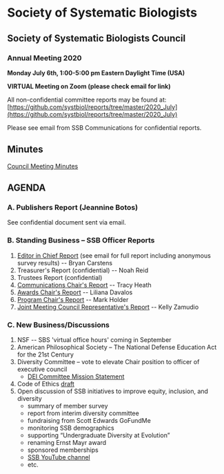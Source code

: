 # Society of Systematic Biologists

## Society of Systematic Biologists Council
### Annual Meeting 2020

**Monday July 6th, 1:00-5:00 pm Eastern Daylight Time (USA)**

**VIRTUAL Meeting on Zoom (please check email for link)**

All non-confidential committee reports may be found at: 
[https://github.com/systbiol/reports/tree/master/2020_July](https://github.com/systbiol/reports/tree/master/2020_July)

Please see email from SSB Communications for confidential reports. 

## Minutes

[Council Meeting Minutes](https://github.com/systbiol/reports/blob/master/2020_July/CouncilMeetingMinutes2020.txt)

## AGENDA

### A. Publishers Report (Jeannine Botos)

See confidential document sent via email.

### B. Standing Business – SSB Officer Reports

1.	[Editor in Chief Report](https://github.com/systbiol/reports/blob/master/2020_July/EiCreport-July2020.pdf) (see email for full report including anonymous survey results) -- Bryan Carstens
2.	Treasurer's Report (confidential) -- Noah Reid
3.	Trustees Report (confidential) 
4.	[Communications Chair's Report](https://github.com/systbiol/reports/blob/master/2020_July/SSB_CouncilMtg-Jul2020_CommsReport.md) -- Tracy Heath
5.	[Awards Chair's Report](https://github.com/systbiol/reports/blob/master/2020_July/awards-report-July2020.pdf) -- Liliana Davalos
6.	[Program Chair's Report](https://github.com/systbiol/reports/blob/master/2020_July/SSB_Prog_Dir_July_2020.pdf) -- Mark Holder
7.	[Joint Meeting Council Representative's Report](https://github.com/systbiol/reports/blob/master/2020_July/SSB_JMCReport_2020.pdf) -- Kelly Zamudio

### C. New Business/Discussions

1. NSF -- SBS 'virtual office hours' coming in September
2. American Philosophical Society – The National Defense Education Act for the 21st Century
3. Diversity Committee – vote to elevate Chair position to officer of executive council
	* [DEI Committee Mission Statement](https://github.com/systbiol/reports/blob/master/2020_July/Proposal_SSB%20Diversity%20Committee.pdf)
4. Code of Ethics [draft](https://github.com/systbiol/reports/blob/master/2020_July/SSE_COE_FullDraft_20200610-comments.pdf)
5. Open discussion of SSB initiatives to improve equity, inclusion, and diversity
	* summary of member survey
	* report from interim diversity committee
	* fundraising from Scott Edwards GoFundMe
	* monitoring SSB demographics
	* supporting “Undergraduate Diversity at Evolution”
	* renaming Ernst Mayr award
	* sponsored memberships
	* [SSB YouTube channel](https://www.youtube.com/channel/UCuZ77hKHAzaItqENqZU6QBw?view_as=subscriber)
	* etc.


